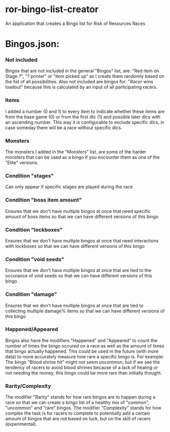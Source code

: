 # ror-bingo-list-creator
An application that creates a Bingo list for Risk of Resources Races


# Bingos.json:

### Not included
Bingos that are not included in the general "Bingos" list, are: "Red item on Stage _?_", "_?_ printer" or "_item_ picked up" as I create them randomly based on the list of all possibilities.
Also not included are bingos for: "_Racer_ wins loadout" because this is calculated by an input of all participating racers.

### Items
I added a number (0 and 1) to every item to indicate whether these items are from the base game (0) or from the first dlc (1) and possible later dlcs with an ascending number.
This way it is configurable to exclude specific dlcs, in case someday there will be a race without specific dlcs.

### Monsters
The monsters I added in the "Monsters" list, are some of the harder monsters that can be used as a bingo if you encounter them as one of the "Elite" versions.

### Condition "stages"
Can only appear if specific stages are played during the race

### Condition "boss item amount"
Ensures that we don't have multiple bingos at once that need specific amount of boss items so that we can have different versions of this bingo

### Condition "lockboxes"
Ensures that we don't have multiple bingos at once that need interactions with lockboxes so that we can have different versions of this bingo

### Condition "void seeds"
Ensures that we don't have multiple bingos at once that are tied to the occurance of void seeds so that we can have different versions of this bingo

### Condition "damage"
Ensures that we don't have multiple bingos at once that are tied to collecting multiple damage% items so that we can have different versions of this bingo

### Happened/Appeared
Bingos also have the modifiers "Happened" and "Appeared" to count the number of times the bingo occured on a race as well as the amount of times that bingo actually happened.
This could be used in the future (with more data) to more accurately measure how rare a specific bingo is.
For example: The bingo "Blood shrine hit" might not seem uncommon, but if we see the tendency of racers to avoid blood shrines because of a lack of healing or not needing the money, this bingo could be more rare than initially thought.

### Rarity/Complexity
The modifier "Rarity" stands for how rare bingos are to happen during a race so that we can create a bingo list of a healthy mix of "common", "uncommon" and "rare" bingos.
The modifier "Complexity" stands for how complex the task is for racers to complete to potentially add a certain amount of bingos that are not based on luck, but on the skill of racers (experimental).